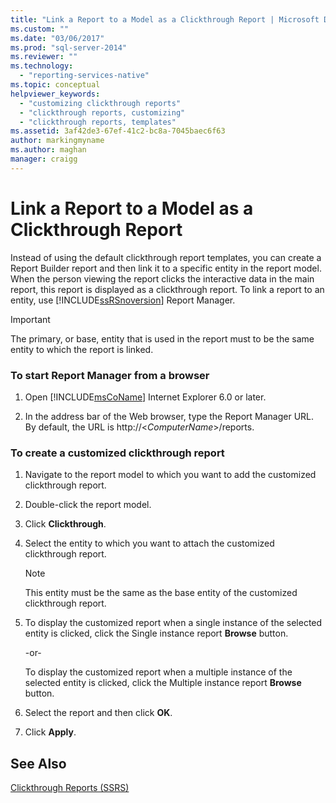 ```yaml
---
title: "Link a Report to a Model as a Clickthrough Report | Microsoft Docs"
ms.custom: ""
ms.date: "03/06/2017"
ms.prod: "sql-server-2014"
ms.reviewer: ""
ms.technology: 
  - "reporting-services-native"
ms.topic: conceptual
helpviewer_keywords: 
  - "customizing clickthrough reports"
  - "clickthrough reports, customizing"
  - "clickthrough reports, templates"
ms.assetid: 3af42de3-67ef-41c2-bc8a-7045baec6f63
author: markingmyname
ms.author: maghan
manager: craigg
---
```

# Link a Report to a Model as a Clickthrough Report
  Instead of using the default clickthrough report templates, you can create a Report Builder report and then link it to a specific entity in the report model. When the person viewing the report clicks the interactive data in the main report, this report is displayed as a clickthrough report. To link a report to an entity, use [!INCLUDE[ssRSnoversion](../includes/ssrsnoversion-md.md)] Report Manager.  
  
> [!IMPORTANT]  
>  The primary, or base, entity that is used in the report must to be the same entity to which the report is linked.  
  
### To start Report Manager from a browser  
  
1.  Open [!INCLUDE[msCoName](../includes/msconame-md.md)] Internet Explorer 6.0 or later.  
  
2.  In the address bar of the Web browser, type the Report Manager URL. By default, the URL is http://\<*ComputerName*>/reports.  
  
### To create a customized clickthrough report  
  
1.  Navigate to the report model to which you want to add the customized clickthrough report.  
  
2.  Double-click the report model.  
  
3.  Click **Clickthrough**.  
  
4.  Select the entity to which you want to attach the customized clickthrough report.  
  
    > [!NOTE]  
    >  This entity must be the same as the base entity of the customized clickthrough report.  
  
5.  To display the customized report when a single instance of the selected entity is clicked, click the Single instance report **Browse** button.  
  
     -or-  
  
     To display the customized report when a multiple instance of the selected entity is clicked, click the Multiple instance report **Browse** button.  
  
6.  Select the report and then click **OK**.  
  
7.  Click **Apply**.  
  
## See Also  
 [Clickthrough Reports &#40;SSRS&#41;](reports/clickthrough-reports-ssrs.md)  
  
  
